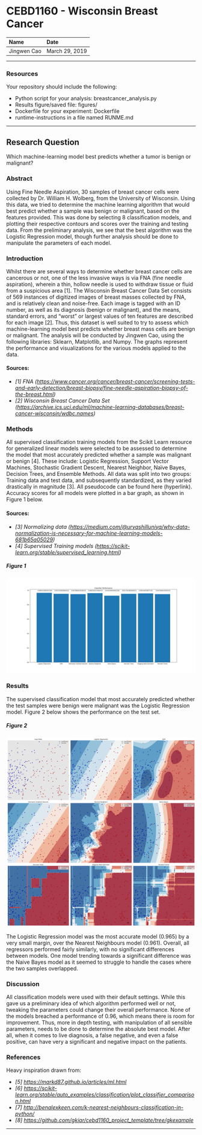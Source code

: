 # CEBD1160 - Wisconsin Breast Cancer

| Name | Date |
|:-------|:---------------|
|Jingwen Cao | March 29, 2019|

-----

### Resources
Your repository should include the following:

- Python script for your analysis: breastcancer_analysis.py
- Results figure/saved file: figures/
- Dockerfile for your experiment: Dockerfile
- runtime-instructions in a file named RUNME.md

-----

## Research Question

Which machine-learning model best predicts whether a tumor is benign or malignant?

### Abstract

Using Fine Needle Aspiration, 30 samples of breast cancer cells were collected by Dr. William H. Wolberg, from the University of Wisconsin. Using this data, we tried to determine the machine learning algorithm that would best predict whether a sample was benign or malignant, based on the features provided. This was done by selecting 8 classification models, and plotting their respective contours and scores over the training and testing data. From the preliminary analysis, we see that the best algorithm was the Logistic Regression model, though further analysis should be done to manipulate the parameters of each model.

### Introduction

Whilst there are several ways to determine whether breast cancer cells are cancerous or not, one of the less invasive ways is via FNA (fine needle aspiration), wherein a thin, hollow needle is used to withdraw tissue or fluid from a suspicious area [1]. The Wisconsin Breast Cancer Data Set consists of 569 instances of digitized images of breast masses collected by FNA, and is relatively clean and noise-free. Each image is tagged with an ID number, as well as its diagnosis (benign or malignant), and the means, standard errors, and “worst” or largest values of ten features are described for each image [2]. Thus, this dataset is well suited to try to assess which machine-learning model best predicts whether breast mass cells are benign or malignant. The analysis will be conducted by Jingwen Cao, using the following libraries: Sklearn, Matplotlib, and Numpy. The graphs represent the performance and visualizations for the various models applied to the data.

#### Sources:
- *[1] FNA (https://www.cancer.org/cancer/breast-cancer/screening-tests-and-early-detection/breast-biopsy/fine-needle-aspiration-biopsy-of-the-breast.html)*
- *[2] Wisconsin Breast Cancer Data Set (https://archive.ics.uci.edu/ml/machine-learning-databases/breast-cancer-wisconsin/wdbc.names)*

### Methods

All supervised classification training models from the Scikit Learn resource for generalized linear models were selected to be assessed to determine the model that most accurately predicted whether a sample was malignant or benign [4]. These include: Logistic Regression, Support Vector Machines, Stochastic Gradient Descent, Nearest Neighbor, Naïve Bayes, Decision Trees, and Ensemble Methods. All data was split into two groups: Training data and test data, and subsequently standardized, as they varied drastically in magnitude [3]. All pseudocode can be found here (hyperlink). Accuracy scores for all models were plotted in a bar graph, as shown in Figure 1 below.

#### Sources:
- *[3] Normalizing data (https://medium.com/@urvashilluniya/why-data-normalization-is-necessary-for-machine-learning-models-681b65a05029)*
- *[4] Supervised Training models (https://scikit-learn.org/stable/supervised_learning.html)*

##### Figure 1
![Figure 1](https://raw.githubusercontent.com/JingwenCao/CEBD1160-Final_Project/master/Classifiers_Performance.png)


### Results

The supervised classification model that most accurately predicted whether the test samples were benign were malignant was the Logistic Regression model. Figure 2 below shows the performance on the test set.

##### Figure 2
![Figure 2](https://github.com/JingwenCao/CEBD1160-Final_Project/blob/master/Classifiers_Plots.png)

The Logistic Regression model was the most accurate model (0.965) by a very small margin, over the Nearest Neighbours model (0.961). Overall, all regressors performed fairly similarly, with no significant differences between models. One model trending towards a significant difference was the Naive Bayes model as it seemed to struggle to handle the cases where the two samples overlapped.

### Discussion
All classification models were used with their default settings. While this gave us a preliminary idea of which algorithm performed well or not, tweaking the parameters could change their overall performance. None of the models breached a performance of 0.96, which means there is room for improvement. Thus, more in depth testing, with manipulation of all sensible parameters, needs to be done to determine the absolute best model. After all, when it comes to live diagnosis, a false negative, and even a false positive, can have very a significant and negative impact on the patients.

### References
Heavy inspiration drawn from:
- *[5] https://markd87.github.io/articles/ml.html*
- *[6] https://scikit-learn.org/stable/auto_examples/classification/plot_classifier_comparison.html*
- *[7] http://benalexkeen.com/k-nearest-neighbours-classification-in-python/*
- *[8] https://github.com/gkiar/cebd1160_project_template/tree/gkexample*

-------

